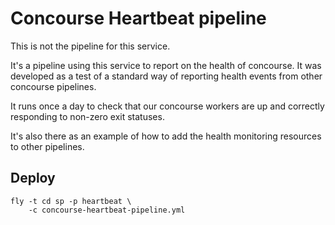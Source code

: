 # Concourse Heartbeat pipeline

This is not the pipeline for this service. 

It's a pipeline using this service to report on the health of 
concourse. It was developed as a test of a standard way of 
reporting health events from other concourse pipelines. 

It runs once a day to check that our concourse workers are up 
and correctly responding to non-zero exit statuses. 

It's also there as an example of how to add the health monitoring 
resources to other pipelines. 

## Deploy 

```fly
fly -t cd sp -p heartbeat \
    -c concourse-heartbeat-pipeline.yml
```
